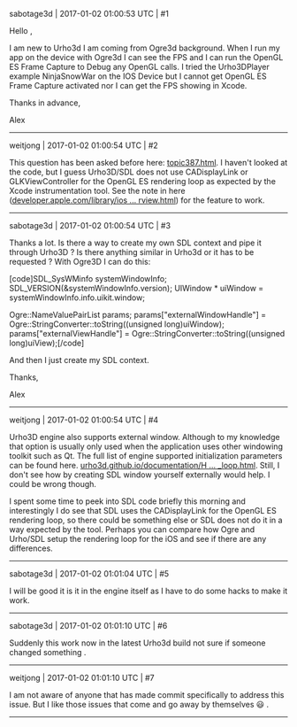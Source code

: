 sabotage3d | 2017-01-02 01:00:53 UTC | #1

Hello ,

I am new to Urho3d I am coming from Ogre3d background. When I run my app on the device with Ogre3d I can see the FPS and I can run the OpenGL ES Frame Capture to Debug any OpenGL calls. I tried the Urho3DPlayer example NinjaSnowWar on the IOS Device but I cannot get OpenGL ES Frame Capture activated nor I can get the FPS showing in Xcode.  

Thanks in advance,

Alex

-------------------------

weitjong | 2017-01-02 01:00:54 UTC | #2

This question has been asked before here: [topic387.html](http://discourse.urho3d.io/t/cant-capure-opengl-es-frame-on-iphone5s/395/1).
I haven't looked at the code, but I guess Urho3D/SDL does not use CADisplayLink or GLKViewController for the OpenGL ES rendering loop as expected by the Xcode instrumentation tool. See the note in here ([developer.apple.com/library/ios ... rview.html](https://developer.apple.com/library/ios/documentation/3DDrawing/Conceptual/OpenGLES_ProgrammingGuide/ToolsOverview/ToolsOverview.html)) for the feature to work.

-------------------------

sabotage3d | 2017-01-02 01:00:54 UTC | #3

Thanks a lot.
Is there a way to create my own SDL context and pipe it through Urho3D ?
Is there anything similar in Urho3d or it has to be requested ?
With Ogre3D I can do this:

[code]SDL_SysWMinfo systemWindowInfo;
SDL_VERSION(&systemWindowInfo.version);
UIWindow * uiWindow = systemWindowInfo.info.uikit.window;

Ogre::NameValuePairList params;
params["externalWindowHandle"] = Ogre::StringConverter::toString((unsigned long)uiWindow);
params["externalViewHandle"] = Ogre::StringConverter::toString((unsigned long)uiView);[/code]

And then I just create my SDL context.

Thanks,

Alex

-------------------------

weitjong | 2017-01-02 01:00:54 UTC | #4

Urho3D engine also supports external window. Although to my knowledge that option is usually only used when the application uses other windowing toolkit such as Qt. The full list of engine supported initialization parameters can be found here. [urho3d.github.io/documentation/H ... _loop.html](http://urho3d.github.io/documentation/HEAD/_main_loop.html). Still, I don't see how by creating SDL window yourself externally would help. I could be wrong though.

I spent some time to peek into SDL code briefly this morning and interestingly I do see that SDL uses the CADisplayLink for the OpenGL ES rendering loop, so there could be something else or SDL does not do it in a way expected by the tool. Perhaps you can compare how Ogre and Urho/SDL setup the rendering loop for the iOS and see if there are any differences.

-------------------------

sabotage3d | 2017-01-02 01:01:04 UTC | #5

I will be good it is it in the engine itself as I have to do some hacks to make it work.

-------------------------

sabotage3d | 2017-01-02 01:01:10 UTC | #6

Suddenly this work now in the latest Urho3d build not sure if someone changed something .

-------------------------

weitjong | 2017-01-02 01:01:10 UTC | #7

I am not aware of anyone that has made commit specifically to address this issue. But I like those issues that come and go away by themselves  :smiley: .

-------------------------

